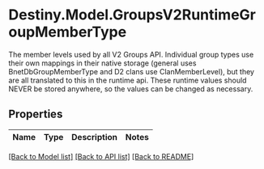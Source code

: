 # Destiny.Model.GroupsV2RuntimeGroupMemberType
The member levels used by all V2 Groups API. Individual group types use their own mappings in their native storage (general uses BnetDbGroupMemberType and D2 clans use ClanMemberLevel), but they are all translated to this in the runtime api. These runtime values should NEVER be stored anywhere, so the values can be changed as necessary.

## Properties

Name | Type | Description | Notes
------------ | ------------- | ------------- | -------------

[[Back to Model list]](../README.md#documentation-for-models) [[Back to API list]](../README.md#documentation-for-api-endpoints) [[Back to README]](../README.md)

